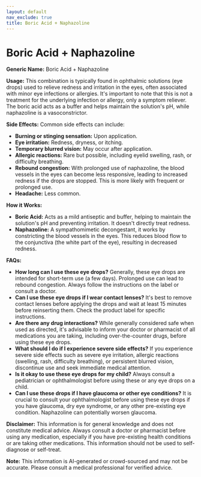 ```yaml
---
layout: default
nav_exclude: true
title: Boric Acid + Naphazoline
---
```


# Boric Acid + Naphazoline

**Generic Name:** Boric Acid + Naphazoline

**Usage:** This combination is typically found in ophthalmic solutions (eye drops) used to relieve redness and irritation in the eyes, often associated with minor eye infections or allergies.  It's important to note that this is not a treatment for the underlying infection or allergy, only a symptom reliever.  The boric acid acts as a buffer and helps maintain the solution's pH, while naphazoline is a vasoconstrictor.

**Side Effects:**  Common side effects can include:

* **Burning or stinging sensation:** Upon application.
* **Eye irritation:**  Redness, dryness, or itching.
* **Temporary blurred vision:**  May occur after application.
* **Allergic reactions:**  Rare but possible, including eyelid swelling, rash, or difficulty breathing.
* **Rebound congestion:**  With prolonged use of naphazoline, the blood vessels in the eyes can become less responsive, leading to increased redness if the drops are stopped.  This is more likely with frequent or prolonged use.
* **Headache:** Less common.

**How it Works:**

* **Boric Acid:** Acts as a mild antiseptic and buffer, helping to maintain the solution's pH and preventing irritation. It doesn't directly treat redness.
* **Naphazoline:** A sympathomimetic decongestant, it works by constricting the blood vessels in the eyes. This reduces blood flow to the conjunctiva (the white part of the eye), resulting in decreased redness.

**FAQs:**

* **How long can I use these eye drops?**  Generally, these eye drops are intended for short-term use (a few days).  Prolonged use can lead to rebound congestion.  Always follow the instructions on the label or consult a doctor.
* **Can I use these eye drops if I wear contact lenses?**  It's best to remove contact lenses before applying the drops and wait at least 15 minutes before reinserting them. Check the product label for specific instructions.
* **Are there any drug interactions?** While generally considered safe when used as directed, it's advisable to inform your doctor or pharmacist of all medications you are taking, including over-the-counter drugs, before using these eye drops.
* **What should I do if I experience severe side effects?**  If you experience severe side effects such as severe eye irritation, allergic reactions (swelling, rash, difficulty breathing), or persistent blurred vision, discontinue use and seek immediate medical attention.
* **Is it okay to use these eye drops for my child?**  Always consult a pediatrician or ophthalmologist before using these or any eye drops on a child.
* **Can I use these drops if I have glaucoma or other eye conditions?**  It is crucial to consult your ophthalmologist before using these eye drops if you have glaucoma, dry eye syndrome, or any other pre-existing eye condition.  Naphazoline can potentially worsen glaucoma.

**Disclaimer:** This information is for general knowledge and does not constitute medical advice. Always consult a doctor or pharmacist before using any medication, especially if you have pre-existing health conditions or are taking other medications.  This information should not be used to self-diagnose or self-treat.


**Note:** This information is AI-generated or crowd-sourced and may not be accurate. Please consult a medical professional for verified advice.